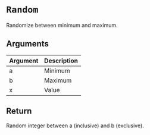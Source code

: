 # `Random`

Randomize between minimum and maximum.

## Arguments

| Argument | Description |
| -------- | ----------- |
| a        | Minimum     |
| b        | Maximum     |
| x        | Value       |

## Return

Random integer between a (inclusive) and b (exclusive).

